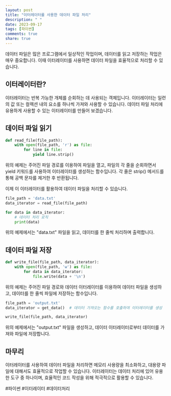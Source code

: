 ```yaml
---
layout: post
title: "이터레이터를 사용한 데이터 파일 처리"
description: " "
date: 2023-09-17
tags: [파이썬]
comments: true
share: true
---
```


데이터 파일은 많은 프로그램에서 일상적인 작업이며, 데이터를 읽고 저장하는 작업은 매우 중요합니다. 이때 이터레이터를 사용하면 데이터 파일을 효율적으로 처리할 수 있습니다.

## 이터레이터란?

이터레이터는 반복 가능한 개체를 순회하는 데 사용되는 객체입니다. 이터레이터는 일련의 값 또는 컬렉션 내의 요소를 하나씩 가져와 사용할 수 있습니다. 데이터 파일 처리에 유용하게 사용할 수 있는 이터레이터를 만들어 보겠습니다.

## 데이터 파일 읽기

```python
def read_file(file_path):
    with open(file_path, 'r') as file:
        for line in file:
            yield line.strip()
```

위의 예제는 주어진 파일 경로를 이용하여 파일을 열고, 파일의 각 줄을 순회하면서 yield 키워드를 사용하여 이터레이터를 생성하는 함수입니다. 각 줄은 strip() 메서드를 통해 공백 문자를 제거한 후 반환됩니다.

이제 이 이터레이터를 활용하여 데이터 파일을 처리할 수 있습니다.

```python
file_path = 'data.txt'
data_iterator = read_file(file_path)

for data in data_iterator:
    # 데이터 처리 로직
    print(data)
```

위의 예제에서는 "data.txt" 파일을 읽고, 데이터를 한 줄씩 처리하며 출력합니다.

## 데이터 파일 저장

```python
def write_file(file_path, data_iterator):
    with open(file_path, 'w') as file:
        for data in data_iterator:
            file.write(data + '\n')
```

위의 예제는 주어진 파일 경로와 데이터 이터레이터를 이용하여 데이터 파일을 생성하고, 데이터를 한 줄씩 파일에 저장하는 함수입니다.

```python
file_path = 'output.txt'
data_iterator = get_data()  # 데이터 가져오는 함수를 호출하여 이터레이터를 생성

write_file(file_path, data_iterator)
```

위의 예제에서는 "output.txt" 파일을 생성하고, 데이터 이터레이터로부터 데이터를 가져와 파일에 저장합니다.

## 마무리

이터레이터를 사용하여 데이터 파일을 처리하면 메모리 사용량을 최소화하고, 대용량 파일에 대해서도 효율적으로 작업할 수 있습니다. 이터레이터는 데이터 처리에 있어 유용한 도구 중 하나이며, 효율적인 코드 작성을 위해 적극적으로 활용할 수 있습니다.

#파이썬 #이터레이터 #데이터처리